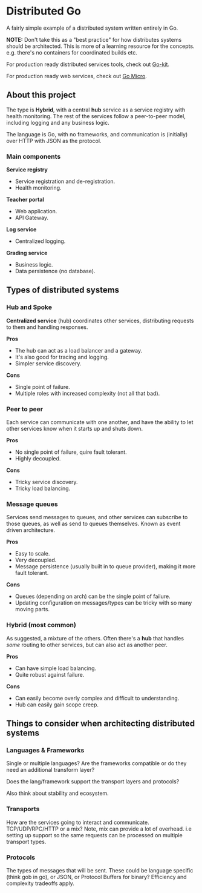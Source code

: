 # Distributed Go

A fairly simple example of a distributed system written entirely in Go.

**NOTE:** Don't take this as a "best practice" for how distributes systems should be architected. This is more of a learning resource for the concepts. e.g. there's no containers for coordinated builds etc.

For production ready distributed services tools, check out [Go-kit](https://gokit.io).

For production ready web services, check out [Go Micro](https://go-micro.dev).

## About this project

The type is **Hybrid**, with a central **hub** service as a service registry with health monitoring. The rest of the services follow a peer-to-peer model, including logging and any business logic.

The language is Go, with no frameworks, and communication is (initially) over HTTP with JSON as the protocol.

### Main components

**Service registry**
- Service registration and de-registration.
- Health monitoring.

**Teacher portal**
- Web application.
- API Gateway.

**Log service**
- Centralized logging.

**Grading service**
- Business logic.
- Data persistence (no database).

## Types of distributed systems

### Hub and Spoke

**Centralized service** (hub) coordinates other services, distributing requests to them and handling responses.

**Pros**
* The hub can act as a load balancer and a gateway.
* It's also good for tracing and logging.
* Simpler service discovery.

**Cons**
* Single point of failure.
* Multiple roles with increased complexity (not all that bad).

### Peer to peer

Each service can communicate with one another, and have the ability to let other services know when it starts up and shuts down.

**Pros**
* No single point of failure, quire fault tolerant.
* Highly decoupled.

**Cons**
* Tricky service discovery.
* Tricky load balancing.

### Message queues

Services send messages to queues, and other services can subscribe to those queues, as well as send to queues themselves. Known as event driven architecture.

**Pros**
* Easy to scale.
* Very decoupled.
* Message persistence (usually built in to queue provider), making it more fault tolerant.

**Cons**
* Queues (depending on arch) can be the single point of failure.
* Updating configuration on messages/types can be tricky with so many moving parts.

### Hybrid (most common)

As suggested, a mixture of the others. Often there's a **hub** that handles _some_ routing to other services, but can also act as another peer.

**Pros**
* Can have simple load balancing.
* Quite robust against failure.

**Cons**
* Can easily become overly complex and difficult to understanding.
* Hub can easily gain scope creep.

## Things to consider when architecting distributed systems

### Languages & Frameworks
Single or multiple languages? Are the frameworks compatible or do they need an additional transform layer?

Does the lang/framework support the transport layers and protocols?

Also think about stability and ecosystem.

### Transports
How are the services going to interact and communicate. TCP/UDP/RPC/HTTP or a mix? Note, mix can provide a lot of overhead. i.e setting up support so the same requests can be processed on multiple transport types.

### Protocols
The types of messages that will be sent. These could be language specific (think gob in go), or JSON, or Protocol Buffers for binary? Efficiency and complexity tradeoffs apply.